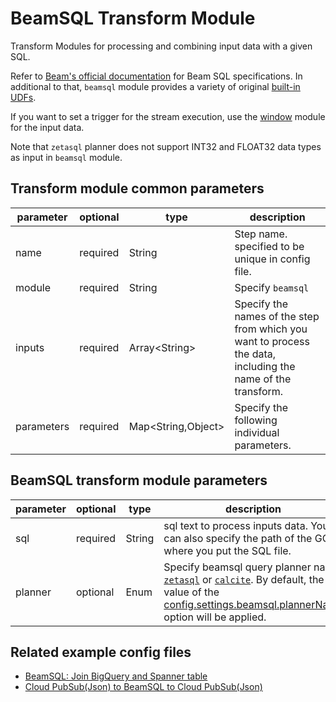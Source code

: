 # BeamSQL Transform Module

Transform Modules for processing and combining input data with a given SQL.

Refer to [Beam's official documentation](https://beam.apache.org/documentation/dsls/sql/overview/) for Beam SQL specifications.
In additional to that, `beamsql` module provides a variety of original [built-in UDFs](beamsqludf.md).

If you want to set a trigger for the stream execution, use the [window](window.md) module for the input data.

Note that `zetasql` planner does not support INT32 and FLOAT32 data types as input in `beamsql` module.

## Transform module common parameters

| parameter | optional | type | description |
| --- | --- | --- | --- |
| name | required | String | Step name. specified to be unique in config file. |
| module | required | String | Specify `beamsql` |
| inputs | required | Array<String\> | Specify the names of the step from which you want to process the data, including the name of the transform. |
| parameters | required | Map<String,Object\> | Specify the following individual parameters. |

## BeamSQL transform module parameters

| parameter | optional | type | description |
| --- | --- | --- | --- |
| sql | required | String | sql text to process inputs data. You can also specify the path of the GCS where you put the SQL file. |
| planner | optional | Enum | Specify beamsql query planner name, [`zetasql`](https://beam.apache.org/documentation/dsls/sql/zetasql/overview/) or [`calcite`](https://beam.apache.org/documentation/dsls/sql/calcite/overview/). By default, the value of the [config.settings.beamsql.plannerName](../../README.md) option will be applied. |

## Related example config files

* [BeamSQL: Join BigQuery and Spanner table](../../../../examples/beamsql-join-bigquery-and-spanner-to-spanner.json)
* [Cloud PubSub(Json) to BeamSQL to Cloud PubSub(Json)](../../../../examples/pubsub-to-beamsql-to-pubsub.json)
